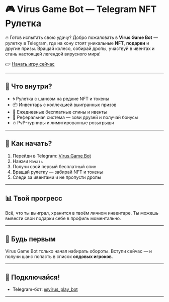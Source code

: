 # 🎮 Virus Game Bot — Telegram NFT Рулетка

🔥 Готов испытать свою удачу? Добро пожаловать в **Virus Game Bot** — рулетку в Telegram, где на кону стоят уникальные **NFT**, **подарки** и другие призы. Вращай колесо, собирай дропы, участвуй в ивентах и стань настоящей легендой вирусного мира!

👉 [Начать игру сейчас](https://t.me/virus_play_bot/app?startapp=roulette_inviteCodelVu4czQCD7cFNv5y)

---

## 🎁 Что внутри?

- 🌀 Рулетка с шансом на редкие NFT и токены
- 📦 Инвентарь с коллекцией выигранных призов
- 🎯 Ежедневные бесплатные спины и ивенты
- 🧬 Реферальная система — зови друзей и получай бонусы
- 🔥 PvP-турниры и лимитированные розыгрыши

---

## 🚀 Как начать?

1. Перейди в Telegram: [Virus Game Bot](https://t.me/virus_play_bot/app?startapp=roulette_inviteCodelVu4czQCD7cFNv5y)
2. Нажми `Начать`
3. Получи свой первый бесплатный спин
4. Вращай рулетку — забирай NFT и токены
5. Следи за ивентами и не пропусти дропы

---

## 📊 Твой прогресс

Всё, что ты выиграл, хранится в твоём личном инвентаре. Ты можешь вывести свои подарки себе в профиль моментально.

---

## 👾 Будь первым

Virus Game Bot только начал набирать обороты. Вступи сейчас — и получи шанс попасть в список **олдовых игроков**.

---

## 📱 Подключайся!

- Telegram-бот: [@virus_play_bot](https://t.me/virus_play_bot/app?startapp=roulette_inviteCodelVu4czQCD7cFNv5y)

---
